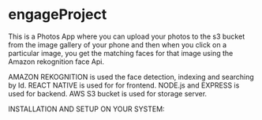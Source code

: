 # engageProject

This is a Photos App where you can upload your photos to the s3 bucket from the image gallery of your phone and then when you click on a particular image, you get the matching faces for that image using the Amazon rekognition face Api.

AMAZON REKOGNITION is used the face detection, indexing and searching by Id.
REACT NATIVE is used for for frontend.
NODE.js and EXPRESS is used for backend.
AWS S3 bucket is used for storage server.

INSTALLATION AND SETUP ON YOUR SYSTEM:





